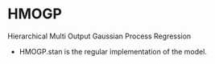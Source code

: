 # HMOGP
Hierarchical Multi Output Gaussian Process Regression

 - HMOGP.stan is the regular implementation of the model.